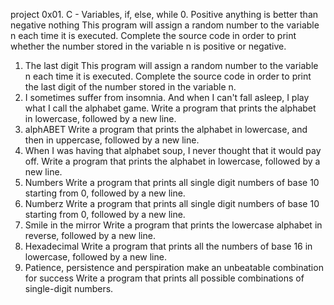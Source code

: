 project
0x01. C - Variables, if, else, while
0. Positive anything is better than negative nothing
This program will assign a random number to the variable n each time it is executed. Complete the source code in order to print whether the number stored in the variable n is positive or negative.
1. The last digit
This program will assign a random number to the variable n each time it is executed. Complete the source code in order to print the last digit of the number stored in the variable n.
2. I sometimes suffer from insomnia. And when I can't fall asleep, I play what I call the alphabet game.
Write a program that prints the alphabet in lowercase, followed by a new line.
3. alphABET
Write a program that prints the alphabet in lowercase, and then in uppercase, followed by a new line.
4. When I was having that alphabet soup, I never thought that it would pay off.
Write a program that prints the alphabet in lowercase, followed by a new line.
5. Numbers
Write a program that prints all single digit numbers of base 10 starting from 0, followed by a new line.
6. Numberz
Write a program that prints all single digit numbers of base 10 starting from 0, followed by a new line.
7. Smile in the mirror
Write a program that prints the lowercase alphabet in reverse, followed by a new line.
8. Hexadecimal
Write a program that prints all the numbers of base 16 in lowercase, followed by a new line.
9. Patience, persistence and perspiration make an unbeatable combination for success
Write a program that prints all possible combinations of single-digit numbers.

